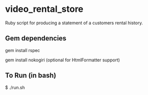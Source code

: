 # video_rental_store
Ruby script for producing a statement of a customers rental history.

## Gem dependencies

gem install rspec

gem install nokogiri (optional for HtmlFormatter support)

## To Run (in bash)
$ ./run.sh
